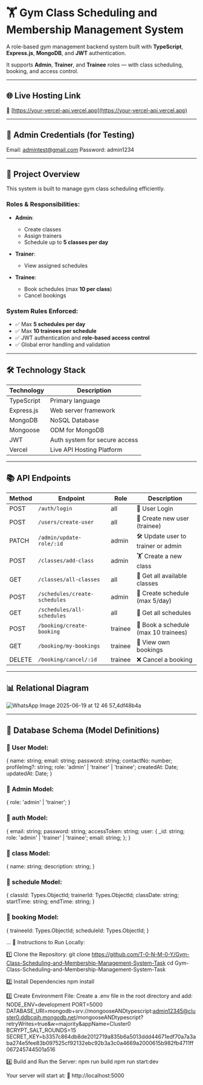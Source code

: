# 🏋️ Gym Class Scheduling and Membership Management System

A role-based gym management backend system built with **TypeScript**, **Express.js**, **MongoDB**, and **JWT** authentication.

It supports **Admin**, **Trainer**, and **Trainee** roles — with class scheduling, booking, and access control.

---

## 🌐 Live Hosting Link

🔗 [https://your-vercel-api.vercel.app](https://your-vercel-api.vercel.app)

---

## 🔐 Admin Credentials (for Testing)
Email: admintest@gmail.com
Password: admin1234

---

## 🧾 Project Overview

This system is built to manage gym class scheduling efficiently.

### Roles & Responsibilities:

- **Admin**:
  - Create classes
  - Assign trainers
  - Schedule up to **5 classes per day**

- **Trainer**:
  - View assigned schedules

- **Trainee**:
  - Book schedules (max **10 per class**)
  - Cancel bookings

### System Rules Enforced:

- ✅ Max **5 schedules per day**
- ✅ Max **10 trainees per schedule**
- ✅ JWT authentication and **role-based access control**
- ✅ Global error handling and validation

---

## 🛠 Technology Stack

| Technology   | Description                        |
|--------------|------------------------------------|
| TypeScript   | Primary language                   |
| Express.js   | Web server framework               |
| MongoDB      | NoSQL Database                     |
| Mongoose     | ODM for MongoDB                    |
| JWT          | Auth system for secure access      |
| Vercel       | Live API Hosting Platform          |

---

## 📚 API Endpoints

| Method | Endpoint                      | Role      | Description                            |
|--------|-------------------------------|-----------|----------------------------------------|
| POST   | `/auth/login`                | all       | 🔐 User Login                           |
| POST   | `/users/create-user`         | all       | 👤 Create new user (trainee)            |
| PATCH  | `/admin/update-role/:id`     | admin     | 🛠️ Update user to trainer or admin      |
| POST   | `/classes/add-class`         | admin     | 🏋️ Create a new class                   |
| GET    | `/classes/all-classes`       | all       | 📖 Get all available classes            |
| POST   | `/schedules/create-schedules`| admin     | 📅 Create schedule (max 5/day)          |
| GET    | `/schedules/all-schedules`   | all       | 📆 Get all schedules                    |
| POST   | `/booking/create-booking`    | trainee   | 📝 Book a schedule (max 10 trainees)    |
| GET    | `/booking/my-bookings`       | trainee   | 👀 View own bookings                    |
| DELETE | `/booking/cancel/:id`        | trainee   | ❌ Cancel a booking                     |

---

## 📊 Relational Diagram

![WhatsApp Image 2025-06-19 at 12 46 57_4df48b4a](https://github.com/user-attachments/assets/73a0b730-0b5f-480e-bdc1-a6677105e2c2)


---

## 🧬 Database Schema (Model Definitions)

### 👤 User Model:
{
  name: string;
  email: string;
  password: string;
  contactNo: number;
  profileImg?: string;
  role: 'admin' | 'trainer' | 'trainee';
  createdAt: Date;
  updatedAt: Date;
}

### 👤 Admin Model:
{
  role: 'admin' | 'trainer';
}

### 👤 auth Model:
{
  email: string;
  password: string;
  accessToken: string;
  user: {
    _id: string;
    role: 'admin' | 'trainer' | 'trainee';
    email: string;
  };
}

### 👤 class Model:
{
  name: string;
  description: string;
}

### 👤 schedule Model:
{
  classId: Types.ObjectId;
  trainerId: Types.ObjectId;
  classDate: string;
  startTime: string;
  endTime: string;
}

### 👤 booking Model:
{
  traineeId: Types.ObjectId;
  scheduleId: Types.ObjectId;
}

...
🧪 Instructions to Run Locally:

1️⃣ Clone the Repository:
git clone https://github.com/T-0-N-M-0-Y/Gym-Class-Scheduling-and-Membership-Management-System-Task
cd Gym-Class-Scheduling-and-Membership-Management-System-Task

2️⃣ Install Dependencies
npm install

3️⃣ Create Environment File:
Create a .env file in the root directory and add:
NODE_ENV=development
PORT=5000
DATABASE_URI=mongodb+srv://mongooseANDtypescript:admin12345@cluster0.ddbcqih.mongodb.net/mongooseANDtypescript?retryWrites=true&w=majority&appName=Cluster0
BCRYPT_SALT_ROUNDS=15
SECRET_KEY=b3357c864db8de2012719a835b6a5013ddd44671edf70a7a3aba274e5fee83b097525cf92132ebc92b3a3c0a4669a2000615b982fb4711ff067245744501a516

4️⃣ Build and Run the Server:
npm run build
npm run start:dev

Your server will start at:
📍 http://localhost:5000
